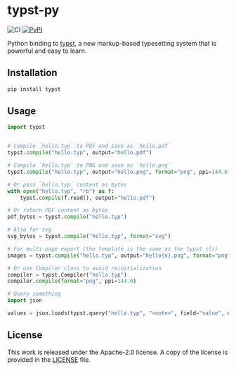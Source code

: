 # typst-py

![CI](https://github.com/messense/typst-py/workflows/CI/badge.svg)
[![PyPI](https://img.shields.io/pypi/v/typst.svg)](https://pypi.org/project/typst)

Python binding to [typst](https://github.com/typst/typst),
a new markup-based typesetting system that is powerful and easy to learn.

## Installation

```bash
pip install typst
```

## Usage

```python
import typst


# Compile `hello.typ` to PDF and save as `hello.pdf`
typst.compile("hello.typ", output="hello.pdf")

# Compile `hello.typ` to PNG and save as `hello.png`
typst.compile("hello.typ", output="hello.png", format="png", ppi=144.0)

# Or pass `hello.typ` content as bytes
with open("hello.typ", "rb") as f:
    typst.compile(f.read(), output="hello.pdf")

# Or return PDF content as bytes
pdf_bytes = typst.compile("hello.typ")

# Also for svg
svg_bytes = typst.compile("hello.typ", format="svg")

# For multi-page export (the template is the same as the typst cli)
images = typst.compile("hello.typ", output="hello{n}.png", format="png")

# Or use Compiler class to avoid reinitialization
compiler = typst.Compiler("hello.typ")
compiler.compile(format="png", ppi=144.0)

# Query something
import json

values = json.loads(typst.query("hello.typ", "<note>", field="value", one=True))
```

## License

This work is released under the Apache-2.0 license. A copy of the license is provided in the [LICENSE](./LICENSE) file.
